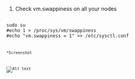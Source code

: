 1. Check vm.swappiness on all your nodes
<code>
sudo su
#echo 1 > /proc/sys/vm/swappiness
#echo "vm.swappiness = 1" >> /etc/sysctl.conf
<code>

*Screenshot

![Alt text](/SEBC/labs/images/swapiness.png?raw=true "Swapiness")
